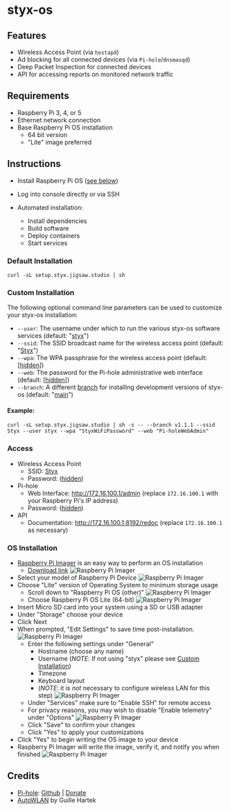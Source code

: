 # styx-os

## Features
- Wireless Access Point (via `hostapd`)
- Ad blocking for all connected devices (via `Pi-hole`/`dnsmasqd`)
- Deep Packet Inspection for connected devices
- API for accessing reports on monitored network traffic

## Requirements
- Raspberry Pi 3, 4, or 5
- Ethernet network connection
- Base Raspberry Pi OS installation
  - 64 bit version
  - "Lite" image preferred

## Instructions
- Install Raspberry Pi OS ([see below](#os-installation))
- Log into console directly or via SSH

- Automated installation:
  - Install dependencies
  - Build software
  - Deploy containers
  - Start services

### Default Installation
```shell
curl -sL setup.styx.jigsaw.studio | sh
```

### Custom Installation
The following optional command line parameters can be used to customize your styx-os installation:
- `--user`: The username under which to run the various styx-os software services (default: "[styx](https://github.com/Jigsaw-Studio/styx-os/blob/main/setup.sh#L12)")
- `--ssid`: The SSID broadcast name for the wireless access point (default: "[Styx](https://github.com/Jigsaw-Studio/styx-os/blob/main/setup.sh#L14)")
- `--wpa`: The WPA passphrase for the wireless access point (default: [[hidden](https://github.com/Jigsaw-Studio/styx-os/blob/main/setup.sh#L15)])
- `--web`: The password for the Pi-hole administrative web interface (default: [[hidden](https://github.com/Jigsaw-Studio/styx-os/blob/main/setup.sh#L16)])
- `--branch`: A different [branch](https://github.com/Jigsaw-Studio/styx-os/branches) for installing development versions of styx-os (default: "[main](https://github.com/Jigsaw-Studio/styx-os/blob/main/setup.sh#L13)")

#### Example:
```shell
curl -sL setup.styx.jigsaw.studio | sh -s -- --branch v1.1.1 --ssid Styx --user styx --wpa "StyxWiFiPassword" --web "Pi-holeWebAdmin"
```

### Access
- Wireless Access Point
  - SSID: [Styx](https://github.com/Jigsaw-Studio/styx-os/blob/main/setup.sh#L14)
  - Password: ([hidden](https://github.com/Jigsaw-Studio/styx-os/blob/main/setup.sh#L15))
- Pi-hole
  - Web Interface: http://172.16.100.1/admin (replace `172.16.100.1` with your Raspberry Pi's IP address)
  - Password: ([hidden](https://github.com/Jigsaw-Studio/styx-os/blob/main/setup.sh#L16))
- API
  - Documentation: http://172.16.100.1:8192/redoc (replace `172.16.100.1` as necessary)

### OS Installation
- [Raspberry Pi Imager]((https://www.raspberrypi.com/software/)) is an easy way to perform an OS installation
  - [Download link](https://www.raspberrypi.com/software/)
  ![Raspberry Pi Imager](docs/images/raspberry_pi_imager_1.png)
- Select your model of Raspberry Pi Device
  ![Raspberry Pi Imager](docs/images/raspberry_pi_imager_2.png)
- Choose "Lite" version of Operating System to minimum storage usage
  - Scroll down to "Raspberry Pi OS (other)"
    ![Raspberry Pi Imager](docs/images/raspberry_pi_imager_3.png)
  - Choose Raspberry Pi OS Lite (64-bit)
    ![Raspberry Pi Imager](docs/images/raspberry_pi_imager_4.png)
- Insert Micro SD card into your system using a SD or USB adapter
- Under "Storage" choose your device
- Click Next
- When prompted, "Edit Settings" to save time post-installation.
  ![Raspberry Pi Imager](docs/images/raspberry_pi_imager_5.png)
  - Enter the following settings under "General"
    - Hostname (choose any name)
    - Username (*NOTE*: If not using "styx" please see [Custom Installation](#custom-installation))
    - Timezone
    - Keyboard layout
    - (*NOTE*: it is *not* necessary to configure wireless LAN for this step)
      ![Raspberry Pi Imager](docs/images/raspberry_pi_imager_6.png)
  - Under "Services" make sure to "Enable SSH" for remote access
  - For privacy reasons, you may wish to disable "Enable telemetry" under "Options"
    ![Raspberry Pi Imager](docs/images/raspberry_pi_imager_7.png)
  - Click "Save" to confirm your changes
  - Click "Yes" to apply your customizations
- Click "Yes" to begin writing the OS image to your device
- Raspberry Pi Imager will write the image, verify it, and notify you when finished
  ![Raspberry Pi Imager](docs/images/raspberry_pi_imager_8.png)

## Credits
- [Pi-hole](https://pi-hole.net/): [Github](https://github.com/pi-hole) | [Donate](https://pi-hole.net/donate/) 
- [AutoWLAN](https://gitlab.com/hartek/autowlan) by Guille Hartek

